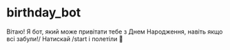 # birthday_bot
Вітаю! Я бот, який може привітати тебе з Днем Народження, навіть якщо всі забули!/ Натискай /start і полетіли 🎉
